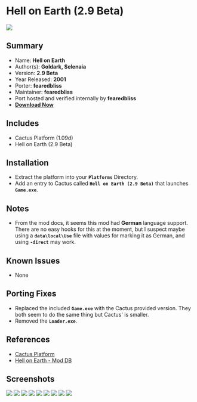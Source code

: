 # Hell on Earth (2.9 Beta)

![](https://xyinn.org/diablo/platforms/platinum/Hell_on_Earth_2.9_Beta/screenshots/Screenshot001.jpg)

## Summary

- Name: **Hell on Earth**
- Author(s): **Goldark, Selenaia**
- Version: **2.9 Beta**
- Year Released: **2001**
- Porter: **fearedbliss**
- Maintainer: **fearedbliss**
- Port hosted and verified internally by **fearedbliss**
- [**Download Now**](https://xyinn.org/diablo/platforms/platinum/Hell_on_Earth_2.9_Beta/)

## Includes

- Cactus Platform (1.09d)
- Hell on Earth (2.9 Beta)

## Installation

- Extract the platform into your **`Platforms`** Directory.
- Add an entry to Cactus called **`Hell on Earth (2.9 Beta)`** that launches
  **`Game.exe`**.

## Notes

- From the mod docs, it seems this mod had **German** language support. There
  are no easy hooks for this at the moment, but I suspect maybe using a
  **`data\local\Use`** file with values for marking it as German, and using
  **`-direct`** may work.

## Known Issues

- None

## Porting Fixes

- Replaced the included **`Game.exe`** with the Cactus provided version. They
  both seem to do the same thing but Cactus' is smaller.
- Removed the **`Loader.exe`**.

## References

- [Cactus Platform](https://github.com/fearedbliss/Cactus)
- [Hell on Earth - Mod DB](https://www.moddb.com/mods/hell-on-earth-2/downloads/hell-on-earth-2-v29-beta)

## Screenshots

![](https://xyinn.org/diablo/platforms/platinum/Hell_on_Earth_2.9_Beta/screenshots/Screenshot002.jpg)
![](https://xyinn.org/diablo/platforms/platinum/Hell_on_Earth_2.9_Beta/screenshots/Screenshot003.jpg)
![](https://xyinn.org/diablo/platforms/platinum/Hell_on_Earth_2.9_Beta/screenshots/Screenshot004.jpg)
![](https://xyinn.org/diablo/platforms/platinum/Hell_on_Earth_2.9_Beta/screenshots/Screenshot005.jpg)
![](https://xyinn.org/diablo/platforms/platinum/Hell_on_Earth_2.9_Beta/screenshots/Screenshot006.jpg)
![](https://xyinn.org/diablo/platforms/platinum/Hell_on_Earth_2.9_Beta/screenshots/Screenshot007.jpg)
![](https://xyinn.org/diablo/platforms/platinum/Hell_on_Earth_2.9_Beta/screenshots/Screenshot008.jpg)
![](https://xyinn.org/diablo/platforms/platinum/Hell_on_Earth_2.9_Beta/screenshots/Screenshot009.jpg)
![](https://xyinn.org/diablo/platforms/platinum/Hell_on_Earth_2.9_Beta/screenshots/Screenshot010.jpg)